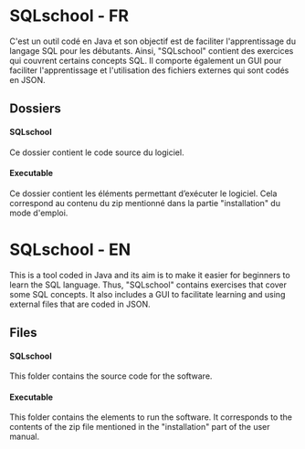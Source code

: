 # SQLschool - FR

C'est un outil codé en Java et son objectif est de faciliter l'apprentissage du langage SQL pour les débutants. Ainsi, "SQLschool" contient des exercices qui couvrent certains concepts SQL. Il comporte également un GUI pour faciliter l'apprentissage et l'utilisation des fichiers externes qui sont codés en JSON.

## Dossiers


#### SQLschool

Ce dossier contient le code source du logiciel.


#### Executable

Ce dossier contient les éléments permettant d’exécuter le logiciel. Cela correspond au contenu du zip mentionné dans la partie "installation" du mode d'emploi.



# SQLschool - EN

This is a tool coded in Java and its aim is to make it easier for beginners to learn the SQL language. Thus, "SQLschool" contains exercises that cover some SQL concepts. It also includes a GUI to facilitate learning and using external files that are coded in JSON.

## Files


#### SQLschool

This folder contains the source code for the software.


#### Executable

This folder contains the elements to run the software. It corresponds to the contents of the zip file mentioned in the "installation" part of the user manual.

